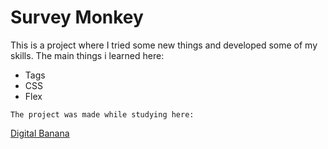# Survey Monkey

This is a project where I tried some new things and developed some of my skills. The main things i learned here:

* Tags
* CSS
* Flex

```
The project was made while studying here:
```

[Digital Banana](https://digital-banana.ru)